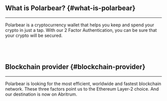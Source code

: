 ## What is Polarbear? {#what-is-polarbear}
<hr />
Polarbear is a cryptocurrency wallet that helps you keep and spend your crypto in just a tap. 
With our 2 Factor Authentication, you can be sure that your crypto will be secured.
<br /><br /><br /><br />

## Blockchain provider {#blockchain-provider}
<hr />
Polarbear is looking for the most efficient, worldwide and fastest blockchain network. These three factors point us to the Ethereum Layer-2 choice. And our destination is now on Abritrum.
<br /><br /><br /><br />